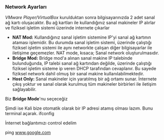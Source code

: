 ### Network Ayarları

_VMware Player/VirtualBox_ kurulduktan sonra bilgisayarınızda 2 adet sanal ağ kartı oluşacaktır. Bu ağ kartları ile kullandığınız sanal makineler IP alırlar ve fiziksel işletim sistemi üzerinde internete çıkarlar  

* __NAT Mod:__ Kullandığınız sanal işletim sistemine IP'yi sanal ağ kartının ataması işlemidir. Bu durumda sanal işletim sistemi, üzerinde çalıştığı fiziksel işletim sistemi ile aynı networkte çalışan diğer bilgisayarlar ile iletişime geçemezler. NAT mode, kısaca; Sanal network oluşturulmasıdır.
* __Bridge Mod:__ Bridge mod'a alınan sanal makine IP talebinde bulunduğunda, IP talebi sanal ağ kartından değilde, üzerinde çalıştığı fiziksel işletim sisteme ip veren DHCP tarafından cevaplanır. Bu sayede fiziksel network dahil olmuş bir sanal makine kullanılabilmektedir.
* __Host Only:__ Sanal makineler için yaratılmış bir ağ ortamı sunar. İnternete çıkış yoktur ve sanal olarak kurulmuş tüm makineler birbirleri ile iletişim sağlayabilir.

Biz __Bridge Mode__'nu seçeceğiz

Şimdi ise Kali bize otomatik olarak bir IP adresi atamış olması lazım. Bunu terminal açarak. 
ifconfig

İnternet bağlantımızı control edelim

ping www.google.com


